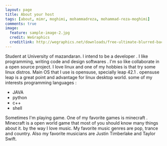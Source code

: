 ```yaml
---
layout: page
title: About your host
tags: [about, mimr, moghimi, mohammadreza, mohammad-reza-moghimi]
comments: true
image:
  feature: sample-image-2.jpg
  credit: WeGraphics
  creditlink: http://wegraphics.net/downloads/free-ultimate-blurred-background-pack/
---
```

Student at University of mazandaran. I intend to be a developer . I like programming, writing code and design softwares . I'm so like collaborate in a open source project. I love linux and one of my hobbies is that try some linux distros. Main OS that I use is opensuse, specially leap 42.1 . opensuse leap is a great point and advantage for linux desktop world.
some of my interests programming languages : 

* JAVA
* python
* c++
* shell

Sometimes I'm playing game. One of my favorite games is minecraft . Minecraft is a open world game that most of you should know many things about it. by the way I love music. My favorite music genres are pop, trance and country. Also my favorite musicians are Justin Timberlake and Taylor Swift.
